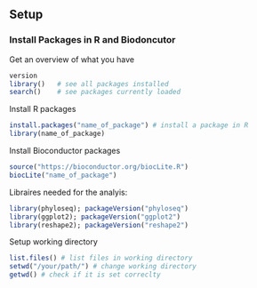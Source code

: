## Setup

### Install Packages in R and Biodoncutor

Get an overview of what you have 
```R
version
library()   # see all packages installed 
search()    # see packages currently loaded
```
Install R packages
```R
install.packages("name_of_package") # install a package in R 
library(name_of_package)
```
Install Bioconductor packages
```R
source("https://bioconductor.org/biocLite.R")
biocLite("name_of_package")
```
Libraires needed for the analyis:
```R
library(phyloseq); packageVersion("phyloseq")
library(ggplot2); packageVersion("ggplot2")
library(reshape2); packageVersion("reshape2")
```
Setup working directory 
```R
list.files() # list files in working directory
setwd("/your/path/") # change working directory
getwd() # check if it is set correclty 
```
